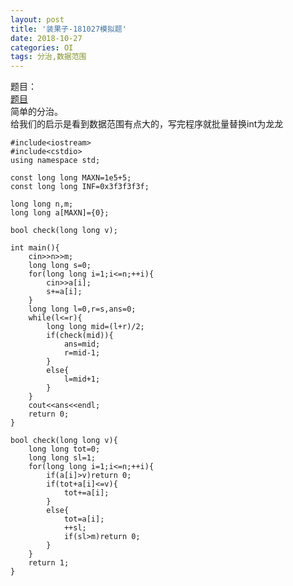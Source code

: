 ```yaml
---
layout: post
title: '装果子-181027模拟题'
date: 2018-10-27
categories: OI
tags: 分治,数据范围
---
```

题目：  
[题目]("https://screenshotscdn.firefoxusercontent.com/images/3d0991d1-d762-45c9-96d4-5b196648e22f.png")  
简单的分治。  
给我们的启示是看到数据范围有点大的，写完程序就批量替换int为龙龙  
```
#include<iostream>
#include<cstdio>
using namespace std;

const long long MAXN=1e5+5;
const long long INF=0x3f3f3f3f;

long long n,m;
long long a[MAXN]={0};

bool check(long long v);

int main(){
    cin>>n>>m;
    long long s=0;
    for(long long i=1;i<=n;++i){
        cin>>a[i];
        s+=a[i];
    }
    long long l=0,r=s,ans=0;
    while(l<=r){
        long long mid=(l+r)/2;
        if(check(mid)){
            ans=mid;
            r=mid-1;
        }
        else{
            l=mid+1;
        }
    }
    cout<<ans<<endl;
    return 0;
}

bool check(long long v){
    long long tot=0;
    long long sl=1;
    for(long long i=1;i<=n;++i){
        if(a[i]>v)return 0;
        if(tot+a[i]<=v){
            tot+=a[i];
        }
        else{
            tot=a[i];
            ++sl;
            if(sl>m)return 0;
        }
    }
    return 1;
}
```
